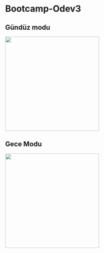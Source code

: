 # Bootcamp-Odev3

## Gündüz modu

<img src="https://github.com/AlperenImam0glu/Bootcamp-Odev3/assets/86842336/1f562399-7e5c-4ffc-b2c2-15c0e6657009" width="300">

## Gece Modu
<img src="https://github.com/AlperenImam0glu/Bootcamp-Odev3/assets/86842336/c6f0b9b8-78d5-4811-82f5-add3bd2bfdf4" width="300">
